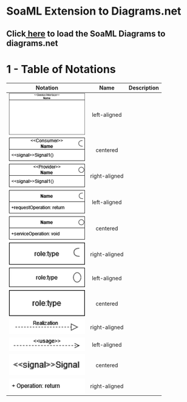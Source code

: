 # SoaML Extension to Diagrams.net

## Click<a href="https://app.diagrams.net/?splash=0&clibs=Uhttps%3A%2F%2Fraw.githubusercontent.com%2Fgiva16%2Fdrawio-custom-lib%2Fmain%2FSOAML%2520Library%2FSoaML-General.xml;Uhttps%3A%2F%2Fraw.githubusercontent.com%2Fgiva16%2Fdrawio-custom-lib%2Fmain%2FSOAML%2520Library%2FSoaML-Interface.xml;Uhttps%3A%2F%2Fraw.githubusercontent.com%2Fgiva16%2Fdrawio-custom-lib%2Fmain%2FSOAML%2520Library%2FSoaML-Participant.xml;Uhttps%3A%2F%2Fraw.githubusercontent.com%2Fgiva16%2Fdrawio-custom-lib%2Fmain%2FSOAML%2520Library%2FSoaML-ServicesArchitecture.xml;Uhttps%3A%2F%2Fraw.githubusercontent.com%2Fgiva16%2Fdrawio-custom-lib%2Fmain%2FSOAML%2520Library%2FSoaML-ServiceContract.xml"> here</a> to load the SoaML Diagrams to diagrams.net


# 1 - Table of Notations
| Notation   |      Name      |  Description |
|----------|:-------------:|---------|
| <img src="Images/Notations/Interface/service-interface.png" alt="Service Interface" width="200"/> |  left-aligned | |
| <img src="Images/Notations/Interface/si-interface-cport.png" alt="Interface with Consumer Interface" width="200"/> |    centered   | |
| <img src="Images/Notations/Interface/si-interface-pport.png" alt="Service Interface" width="200"/> | right-aligned | |
| <img src="Images/Notations/Interface/simple-interface-c.png" alt="Service Interface" width="200"/> |  left-aligned | |
| <img src="Images/Notations/Interface/simple-interface-p.png" alt="Service Interface" width="200"/> |    centered   | |
| <img src="Images/Notations/Interface/si-participant-cinterface.png" alt="Service Interface" width="200"/> | right-aligned | |
| <img src="Images/Notations/Interface/si-participant-pinterface.png" alt="Service Interface" width="200"/> |  left-aligned | |
| <img src="Images/Notations/Interface/si-participant-nointerface.png" alt="Service Interface" width="200"/> |    centered   | |
| <img src="Images/Notations/Interface/realization.png" alt="Service Interface" width="200"/> | right-aligned | |
| <img src="Images/Notations/Interface/usage.png" alt="Service Interface" width="200"/> |  left-aligned | |
| <img src="Images/Notations/Interface/si-signal.png" alt="Service Interface" width="200"/> |    centered   | |
| <img src="Images/Notations/Interface/op-public.png" alt="Service Interface" width="200"/> | right-aligned | |


